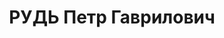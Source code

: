 ---
title: РУДЬ Петр Гаврилович
description: "(15.08.1896, г. Александрия Екатеринославской губ.–15.11.1937). Род.\
  \ в семье рабочего-кровельщика (маляра). Еврей. Член РСДРП(м) 06.1916–08.1916| собирал\
  \ деньги для выписки газет и нелегально распространял революционную литературу.\
  \ В КП с 11.1917. \n  Образование: 4-классное училище 1907–11. \n  Счетовод частной\
  \ фирмы Аркина, г.Александрия 12.11–09.16| счетовод конторы и чугунолитейного завода\
  \ братьев Гурвич, г.Александровск 09.16–05.18| на подпольной работе, г.Александровск\
  \ 07.18–01.19| секретарь Александровского горсовпрофа 02.19–07.19| на подпольной\
  \ работе в г.Александрии, Харькове 07.19–11.19. \n  С 11.1919 в органах ВЧК–ОГПУ–НКВД:\
  \ сексот Харьковской губ. ЧК 11.19–01.20| уполн. по информации ОО 13 армии 02.20–06.20|\
  \ нач. агентуры ОО Бердянского УР 06.20–12.20| зам. нач. полевого ОО 13 армии Славянск–Бахмут\
  \ 12.20–01.21| зам. нач. морского ОО, Новороссийск 01.21–03.21| инспектор орг. отд.\
  \ ОО 9 армии 03.21–06.21| зам. нач. орготдела, нач. орготдела ОО Северо-Кавказского\
  \ ВО 06.21–07.22| нач. КРО ПП ГПУ по Юго-Востоку 07.22–04.23| пом. нач. СОЧ ПП ОГПУ\
  \ по Юго-Востоку, Северо-Кавказскому краю 05.23–12.23| врид. нач. СОЧ ПП ОГПУ по\
  \ Юго-Востоку 26.10.23–12.23| зам. нач. ОО Северо-Кавказского ВО 12.23–12.25| зам.\
  \ нач. СОЧ ПП ОГПУ по Северо-Кавказскому краю 09.25–15.01.26| врид. зам. нач. СОУ\
  \ ПП ОГПУ по Северо-Кавказскому краю 15.01.26–01.03.27| пом. полпреда ОГПУ по Северо-Кавказскому\
  \ краю 01.03.27–24.01.28| нач. Донского окр. отд. ГПУ 01.03.27–10.11.29| врид. зам.\
  \ полпреда ОГПУ по Северо-Кавказскому краю, нач. СОУ 24.01.28–14.04.28| пом. полпреда\
  \ ОГПУ по Северо-Кавказскому краю 17.04.28–10.11.29| зам. полпреда ОГПУ по Северо-Кавказскому\
  \ краю 10.11.29–29.01.31| полпред ОГПУ по Нижне-Волжскому краю 29.01.31–25.07.33|\
  \ зам. пред. Переселенческого комитета при ЦИК СССР 08.33–01.34| полпред ОГПУ по\
  \ Азово-Черноморскому краю 05.01.34–10.07.34| нач. УНКВД Азово-Черноморского края\
  \ 15.07.34–29.08.36| нач. УНКВД Татарской АССР 09.11.36–16.02.37| нарком ВД Татарской\
  \ АССР 16.02.37–20.07.37. \n  Арестован 07.37| осужден в особом порядке и расстрелян\
  \ 15.11.37. \n  Не реабилитирован (на 90). \n  Звания: комиссар ГБ 3 ранга 29.11.35.\
  \ \n  Награды: орден Красного Знамени (Прик. РВС № 231/35) 23.09.27| знак «Почетный\
  \ работник ВЧК–ГПУ (V)» №239 25| знак «Почетный работник ВЧК–ГПУ (XV)» 20.12.32.\
  \ \n  Источники: РЦХИДНИ, ф.17, оп.114, д.29| «Молот» (Ростов) 11.01.34| «Красная\
  \ Татария» 22.11.36."
---
